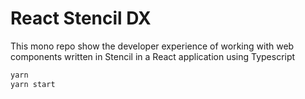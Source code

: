 # React Stencil DX

This mono repo show the developer experience of working with web components written in Stencil in a React application using Typescript

```bash
yarn
yarn start
```
